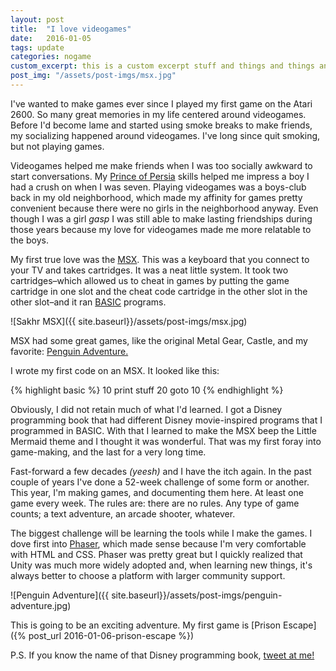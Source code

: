 ```yaml
---
layout: post
title:  "I love videogames"
date:   2016-01-05
tags: update
categories: nogame
custom_excerpt: this is a custom excerpt stuff and things and things and stuff and omg this is really an excerpt
post_img: "/assets/post-imgs/msx.jpg"
---
```

I've wanted to make games ever since I played my first game on the Atari 2600. So many great memories in my life centered around videogames. Before I'd become lame and started using smoke breaks to make friends, my socializing happened around videogames. I've long since quit smoking, but not playing games.

Videogames helped me make friends when I was too socially awkward to start conversations. My [Prince of Persia](https://en.wikipedia.org/wiki/Prince_of_Persia) skills helped me impress a boy I had a crush on when I was seven. Playing videogames was a boys-club back in my old neighborhood, which made my affinity for games pretty convenient because there were no girls in the neighborhood anyway. Even though I was a girl *gasp* I was still able to make lasting friendships during those years because my love for videogames made me more relatable to the boys.

My first true love was the [MSX](https://en.wikipedia.org/wiki/Sakhr_Computers). This was a keyboard that you connect to your TV and takes cartridges. It was a neat little system. It took two cartridges–which allowed us to cheat in games by putting the game cartridge in one slot and the cheat code cartridge in the other slot in the other slot–and it ran [BASIC](https://en.wikipedia.org/wiki/BASIC) programs.

![Sakhr MSX]({{ site.baseurl}}/assets/post-imgs/msx.jpg)

MSX had some great games, like the original Metal Gear, Castle, and my favorite: [Penguin Adventure.](https://en.wikipedia.org/wiki/Penguin_Adventure)

I wrote my first code on an MSX. It looked like this:

{% highlight basic %}
10 print stuff
20 goto 10
{% endhighlight %}

Obviously, I did not retain much of what I'd learned. I got a Disney programming book that had different Disney movie-inspired programs that I programmed in BASIC. With that I learned to make the MSX beep the Little Mermaid theme and I thought it was wonderful. That was my first foray into game-making, and the last for a very long time.

Fast-forward a few decades *(yeesh)* and I have the itch again. In the past couple of years I've done a 52-week challenge of some form or another. This year, I'm making games, and documenting them here. At least one game every week. The rules are: there are no rules. Any type of game counts; a text adventure, an arcade shooter, whatever.

The biggest challenge will be learning the tools while I make the games. I dove first into [Phaser](http://phaser.io), which made sense because I'm very comfortable with HTML and CSS. Phaser was pretty great but I quickly realized that Unity was much more widely adopted and, when learning new things, it's always better to choose a platform with larger community support.

![Penguin Adventure]({{ site.baseurl}}/assets/post-imgs/penguin-adventure.jpg)

This is going to be an exciting adventure. My first game is [Prison Escape]({% post_url 2016-01-06-prison-escape %})

P.S. If you know the name of that Disney programming book, [tweet at me!](http://twitter.com/ghaidazahran)
